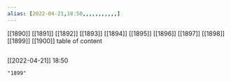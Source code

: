 ```yaml
---
alias: [2022-04-21,18:50,,,,,,,,,,,]
---
```

[[1890]] [[1891]] [[1892]] [[1893]] [[1894]] [[1895]] [[1896]] [[1897]] [[1898]] [[1899]] [[1900]]
table of content
```toc
```

[[2022-04-21]] 18:50

```query
"1899"
```